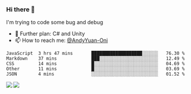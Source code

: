 ### Hi there 👋

I'm trying to code some bug and debug

- 🌱 Further plan: C# and Unity
- 📫 How to reach me: [@AndyYuan-Oni](https://github.com/AndyYuan-Oni)


<!--START_SECTION:waka-->
```text
JavaScript  3 hrs 47 mins       ███████████████████░░░░░░   76.30 % 
Markdown    37 mins             ███░░░░░░░░░░░░░░░░░░░░░░   12.49 % 
CSS         14 mins             █░░░░░░░░░░░░░░░░░░░░░░░░   04.69 % 
Other       11 mins             █░░░░░░░░░░░░░░░░░░░░░░░░   03.69 % 
JSON        4 mins              ░░░░░░░░░░░░░░░░░░░░░░░░░   01.52 %
```
<!--END_SECTION:waka-->

  <!--**AndyYuan-Oni/AndyYuan-Oni** is a ✨ _special_ ✨ repository because its `README.md` (this file) appears on your GitHub profile.-->
<!--[![Top Langs](https://github-readme-stats.vercel.app/api/top-langs/?username=AndyYUan-Oni&layout=compact)](https://github.com/AndyYUan-Oni/github-readme-stats)-->
<a href="https://github.com/AndyYUan-Oni/github-readme-stats">
  <img align="left" src="https://github-readme-stats.vercel.app/api?username=AndyYUan-Oni&hide=stars" />
</a>
<a href="https://github.com/AndyYUan-Oni/github-readme-stats">
  <img align="left" src="https://github-readme-stats.vercel.app/api/top-langs/?username=AndyYUan-Oni&layout=compact" />
</a>

